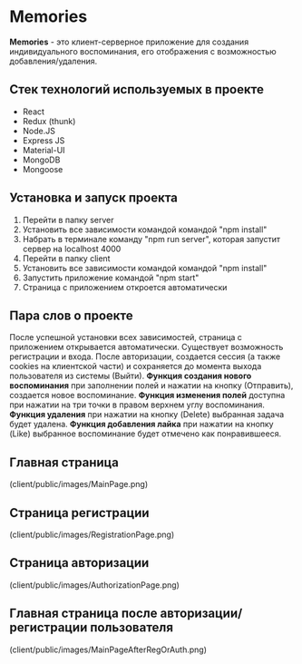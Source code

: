 # Memories

**Memories** - это клиент-серверное приложение для создания индивидуального воспоминания, его отображения с возможностью добавления/удаления.

## Стек технологий используемых в проекте
- React
- Redux (thunk)
- Node.JS
- Express JS
- Material-UI
- MongoDB
- Mongoose

## Установка и запуск проекта
1. Перейти в папку server
2. Установить все зависимости командой командой "npm install"
3. Набрать в терминале команду "npm run server", которая запустит сервер на localhost 4000
4. Перейти в папку client
5. Установить все зависимости командой командой "npm install"
4. Запустить приложение командой "npm start"
5. Страница с приложением откроется автоматически

## Пара слов о проекте
После успешной установки всех зависимостей, страница с приложением открывается автоматически. Существует возможность регистрации и входа. После авторизации, создается сессия (а также cookies на клиентской части) и сохраняется до момента выхода пользователя из системы (Выйти). **Функция создания нового воспоминания** при заполнении полей и нажатии на кнопку (Отправить), создается новое воспоминание. **Функция изменения полей** доступна при нажатии на три точки в правом верхнем углу воспоминания. **Функция удаления** при нажатии на кнопку (Delete) выбранная задача будет удалена. **Функция добавления лайка** при нажатии на кнопку (Like) выбранное воспоминание будет отмечено как понравившееся.

## Главная страница

(client/public/images/MainPage.png)

## Страница регистрации

(client/public/images/RegistrationPage.png)

## Страница авторизации

(client/public/images/AuthorizationPage.png)

## Главная страница после авторизации/регистрации пользователя

(client/public/images/MainPageAfterRegOrAuth.png)

